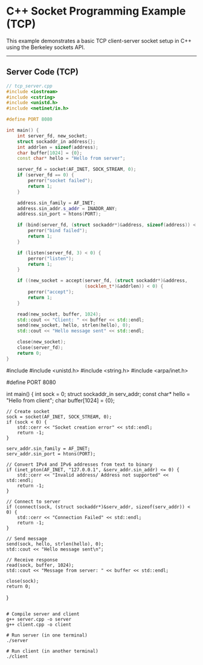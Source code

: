 # C++ Socket Programming Example (TCP)

This example demonstrates a basic TCP client-server socket setup in C++ using the Berkeley sockets API.

---

## Server Code (TCP)

```cpp
// tcp_server.cpp
#include <iostream>
#include <cstring>
#include <unistd.h>
#include <netinet/in.h>

#define PORT 8080

int main() {
    int server_fd, new_socket;
    struct sockaddr_in address{};
    int addrlen = sizeof(address);
    char buffer[1024] = {0};
    const char* hello = "Hello from server";

    server_fd = socket(AF_INET, SOCK_STREAM, 0);
    if (server_fd == 0) {
        perror("socket failed");
        return 1;
    }

    address.sin_family = AF_INET;
    address.sin_addr.s_addr = INADDR_ANY;
    address.sin_port = htons(PORT);

    if (bind(server_fd, (struct sockaddr*)&address, sizeof(address)) < 0) {
        perror("bind failed");
        return 1;
    }

    if (listen(server_fd, 3) < 0) {
        perror("listen");
        return 1;
    }

    if ((new_socket = accept(server_fd, (struct sockaddr*)&address,
                             (socklen_t*)&addrlen)) < 0) {
        perror("accept");
        return 1;
    }

    read(new_socket, buffer, 1024);
    std::cout << "Client: " << buffer << std::endl;
    send(new_socket, hello, strlen(hello), 0);
    std::cout << "Hello message sent" << std::endl;

    close(new_socket);
    close(server_fd);
    return 0;
}


```
#include <iostream>
#include <unistd.h>
#include <string.h>
#include <arpa/inet.h>

#define PORT 8080

int main() {
    int sock = 0;
    struct sockaddr_in serv_addr;
    const char* hello = "Hello from client";
    char buffer[1024] = {0};

    // Create socket
    sock = socket(AF_INET, SOCK_STREAM, 0);
    if (sock < 0) {
        std::cerr << "Socket creation error" << std::endl;
        return -1;
    }

    serv_addr.sin_family = AF_INET;
    serv_addr.sin_port = htons(PORT);

    // Convert IPv4 and IPv6 addresses from text to binary
    if (inet_pton(AF_INET, "127.0.0.1", &serv_addr.sin_addr) <= 0) {
        std::cerr << "Invalid address/ Address not supported" << std::endl;
        return -1;
    }

    // Connect to server
    if (connect(sock, (struct sockaddr*)&serv_addr, sizeof(serv_addr)) < 0) {
        std::cerr << "Connection Failed" << std::endl;
        return -1;
    }

    // Send message
    send(sock, hello, strlen(hello), 0);
    std::cout << "Hello message sent\n";

    // Receive response
    read(sock, buffer, 1024);
    std::cout << "Message from server: " << buffer << std::endl;

    close(sock);
    return 0;
}
```

# Compile server and client
g++ server.cpp -o server
g++ client.cpp -o client

# Run server (in one terminal)
./server

# Run client (in another terminal)
./client

